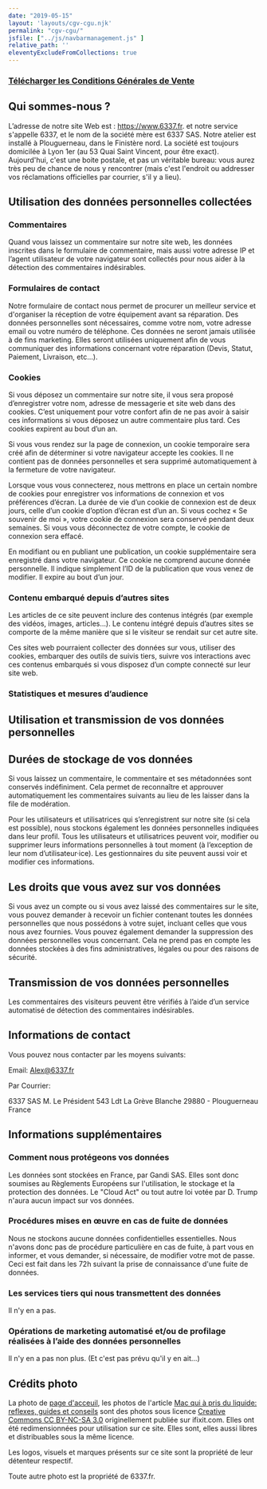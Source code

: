 ```yaml
---
date: "2019-05-15"
layout: 'layouts/cgv-cgu.njk'
permalink: "cgv-cgu/"
jsfile: ["../js/navbarmanagement.js" ]
relative_path: ''
eleventyExcludeFromCollections: true
---
```



### [Télécharger les Conditions Générales de Vente](../images/CGV.pdf)

## Qui sommes-nous ?

L’adresse de notre site Web est : https://www.6337.fr. et notre service s'appelle 6337, et le nom de la société mère est 6337 SAS. Notre atelier est installé à Plouguerneau, dans le Finistère nord. La société est toujours domicilée à Lyon 1er (au 53 Quai Saint Vincent, pour être exact). Aujourd'hui, c'est une boite postale, et pas un véritable bureau: vous aurez très peu de chance de nous y rencontrer (mais c'est l'endroit ou addresser vos réclamations officielles par courrier, s'il y a lieu).

## Utilisation des données personnelles collectées

### Commentaires

Quand vous laissez un commentaire sur notre site web, les données inscrites dans le formulaire de commentaire, mais aussi votre adresse IP et l’agent utilisateur de votre navigateur sont collectés pour nous aider à la détection des commentaires indésirables.

### Formulaires de contact

Notre formulaire de contact nous permet de procurer un meilleur service et d'organiser la réception de votre équipement avant sa réparation. Des données personnelles sont nécessaires, comme votre nom, votre adresse email ou votre numéro de téléphone. Ces données ne seront jamais utilisée à de fins marketing. Elles seront utilisées uniquement afin de vous communiquer des informations concernant votre réparation (Devis, Statut, Paiement, Livraison, etc...).

### Cookies

Si vous déposez un commentaire sur notre site, il vous sera proposé d’enregistrer votre nom, adresse de messagerie et site web dans des cookies. C’est uniquement pour votre confort afin de ne pas avoir à saisir ces informations si vous déposez un autre commentaire plus tard. Ces cookies expirent au bout d’un an.

Si vous vous rendez sur la page de connexion, un cookie temporaire sera créé afin de déterminer si votre navigateur accepte les cookies. Il ne contient pas de données personnelles et sera supprimé automatiquement à la fermeture de votre navigateur.

Lorsque vous vous connecterez, nous mettrons en place un certain nombre de cookies pour enregistrer vos informations de connexion et vos préférences d’écran. La durée de vie d’un cookie de connexion est de deux jours, celle d’un cookie d’option d’écran est d’un an. Si vous cochez « Se souvenir de moi », votre cookie de connexion sera conservé pendant deux semaines. Si vous vous déconnectez de votre compte, le cookie de connexion sera effacé.

En modifiant ou en publiant une publication, un cookie supplémentaire sera enregistré dans votre navigateur. Ce cookie ne comprend aucune donnée personnelle. Il indique simplement l’ID de la publication que vous venez de modifier. Il expire au bout d’un jour.

### Contenu embarqué depuis d’autres sites

Les articles de ce site peuvent inclure des contenus intégrés (par exemple des vidéos, images, articles…). Le contenu intégré depuis d’autres sites se comporte de la même manière que si le visiteur se rendait sur cet autre site.

Ces sites web pourraient collecter des données sur vous, utiliser des cookies, embarquer des outils de suivis tiers, suivre vos interactions avec ces contenus embarqués si vous disposez d’un compte connecté sur leur site web.

### Statistiques et mesures d’audience

## Utilisation et transmission de vos données personnelles

## Durées de stockage de vos données

Si vous laissez un commentaire, le commentaire et ses métadonnées sont conservés indéfiniment. Cela permet de reconnaître et approuver automatiquement les commentaires suivants au lieu de les laisser dans la file de modération.

Pour les utilisateurs et utilisatrices qui s’enregistrent sur notre site (si cela est possible), nous stockons également les données personnelles indiquées dans leur profil. Tous les utilisateurs et utilisatrices peuvent voir, modifier ou supprimer leurs informations personnelles à tout moment (à l’exception de leur nom d’utilisateur·ice). Les gestionnaires du site peuvent aussi voir et modifier ces informations.

## Les droits que vous avez sur vos données

Si vous avez un compte ou si vous avez laissé des commentaires sur le site, vous pouvez demander à recevoir un fichier contenant toutes les données personnelles que nous possédons à votre sujet, incluant celles que vous nous avez fournies. Vous pouvez également demander la suppression des données personnelles vous concernant. Cela ne prend pas en compte les données stockées à des fins administratives, légales ou pour des raisons de sécurité.

## Transmission de vos données personnelles

Les commentaires des visiteurs peuvent être vérifiés à l’aide d’un service automatisé de détection des commentaires indésirables.

## Informations de contact

Vous pouvez nous contacter par les moyens suivants:

Email: Alex@6337.fr

Par Courrier:

6337 SAS
M. Le Président
543 Ldt La Grève Blanche
29880 - Plouguerneau 
France

## Informations supplémentaires

### Comment nous protégeons vos données

Les données sont stockées en France, par Gandi SAS. Elles sont donc soumises au Règlements Européens sur l'utilisation, le stockage et la protection des données. Le "Cloud Act" ou tout autre loi votée par D. Trump n'aura aucun impact sur vos données.

### Procédures mises en œuvre en cas de fuite de données

Nous ne stockons aucune données confidentielles essentielles. Nous n'avons donc pas de procédure particulière en cas de fuite, à part vous en informer, et vous demander, si nécessaire, de modifier votre mot de passe. Ceci est fait dans les 72h suivant la prise de connaissance d'une fuite de données.

### Les services tiers qui nous transmettent des données
 
 Il n'y en a pas.

### Opérations de marketing automatisé et/ou de profilage réalisées à l’aide des données personnelles

Il n'y en a pas non plus. (Et c'est pas prévu qu'il y en ait...)


## Crédits photo

La photo de [page d'acceuil](https://www.6337.fr), les photos de l'article [Mac qui à pris du liquide: reflexes, guides et conseils](https://www.6337.fr/mac-qui-a-pris-du-liquide-reflexes-guide-et-conseils/) sont des photos sous licence [Creative Commons CC BY-NC-SA 3.0](https://creativecommons.org/licenses/by-nc-sa/3.0/) originellement publiée sur ifixit.com. Elles ont été redimensionnées pour utilisation sur ce site. Elles sont, elles aussi libres et distribuables sous la même licence.

Les logos, visuels et marques présents sur ce site sont la propriété de leur détenteur respectif.

Toute autre photo est la propriété de 6337.fr. 
